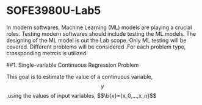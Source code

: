 # SOFE3980U-Lab5

In modern softwares, Machine Learning (ML) models are playing a crucial roles. Testing modern softwares should include testing the ML models. The designing of the ML model is out the Lab scope. Only ML testing will be covered. Different problems will be considered .For each problem type, crossponding metrcis is utilized.

##1. Single-variable Continuous Regression Problem

This goal is to estimate the value of a continuous variable, $$y$$ ,using the values of input variables, $$\b{x}=\{x_0,...,x_n}$$
